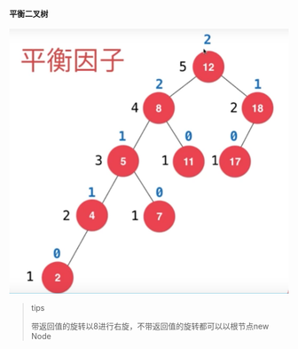 #### 平衡二叉树

![image-20200209231516896](image-20200209231516896.png)

> tips
>
> 带返回值的旋转以8进行右旋，不带返回值的旋转都可以以根节点new Node